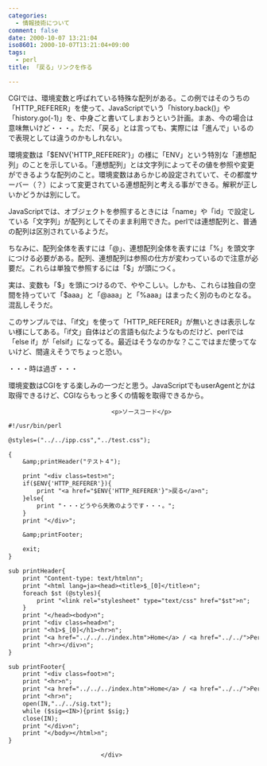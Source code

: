 ```yaml
---
categories:
  - 情報技術について
comment: false
date: 2000-10-07 13:21:04
iso8601: 2000-10-07T13:21:04+09:00
tags:
  - perl
title: 「戻る」リンクを作る

---
```


<div class="entry-body">
                                 <p>CGIでは、環境変数と呼ばれている特殊な配列がある。この例ではそのうちの「HTTP_REFERER」を使って、JavaScriptでいう「history.back()」や「history.go(-1)」を、中身ごと書いてしまおうという計画。まあ、今の場合は意味無いけど・・・。ただ、「戻る」とは言っても、実際には「進んで」いるので表現としては違うのかもしれない。 </p>

<p>環境変数は「$ENV{'HTTP_REFERER'}」の様に「ENV」という特別な「連想配列」のことを示している。「連想配列」とは文字列によってその値を参照や変更ができるような配列のこと。環境変数はあらかじめ設定されていて、その都度サーバー（？）によって変更されている連想配列と考える事ができる。解釈が正しいかどうかは別にして。 </p>

<p>JavaScriptでは、オブジェクトを参照するときには「name」や「id」で設定している「文字列」が配列としてそのまま利用できた。perlでは連想配列と、普通の配列は区別されているようだ。 </p>

<p>ちなみに、配列全体を表すには「@」、連想配列全体を表すには「%」を頭文字につける必要がある。配列、連想配列は参照の仕方が変わっているので注意が必要だ。これらは単独で参照するには「$」が頭につく。 </p>

<p>実は、変数も「$」を頭につけるので、ややこしい。しかも、これらは独自の空間を持っていて「$aaa」と「@aaa」と「%aaa」はまったく別のものとなる。混乱しそうだ。 </p>

<p>このサンプルでは、「if文」を使って「HTTP_REFERER」が無いときは表示しない様にしてある。「if文」自体はどの言語も似たようなものだけど、perlでは「else if」が「elsif」になってる。最近はそうなのかな？ここではまだ使ってないけど、間違えそうでちょっと恐い。 </p>

<p>・・・時は過ぎ・・・ </p>

<p>環境変数はCGIをする楽しみの一つだと思う。JavaScriptでもuserAgentとかは取得できるけど、CGIならもっと多くの情報を取得できるから。</p>
                              
                                 <p>ソースコード</p>

```default
#!/usr/bin/perl

@styles=("../../ipp.css","../test.css");

{
    &amp;printHeader("テスト４");

    print "<div class=test>n";
    if($ENV{'HTTP_REFERER'}){
        print "<a href="$ENV{'HTTP_REFERER'}">戻る</a>n";
    }else{
        print "・・・どうやら失敗のようです・・・。";
    }
    print "</div>";

    &amp;printFooter;

    exit;
}

sub printHeader{
    print "Content-type: text/htmlnn";
    print "<html lang=ja><head><title>$_[0]</title>n";
    foreach $st (@styles){
        print "<link rel="stylesheet" type="text/css" href="$st">n";
    }
    print "</head><body>n";
    print "<div class=head>n";
    print "<h1>$_[0]</h1><hr>n";
    print "<a href="../../../index.htm">Home</a> / <a href="../../">Perl</a> / <a href="../">TestCGI Index</a>n";
    print "<hr></div>n";
}

sub printFooter{
    print "<div class=foot>n";
    print "<hr>n";
    print "<a href="../../../index.htm">Home</a> / <a href="../../">Perl</a> / <a href="../">TestCGI Index</a>n";
    print "<hr>n";
    open(IN,"../../sig.txt");
    while ($sig=<IN>){print $sig;}
    close(IN);
    print "</div>n";
    print "</body></html>n";
}
```
                              </div>
    	